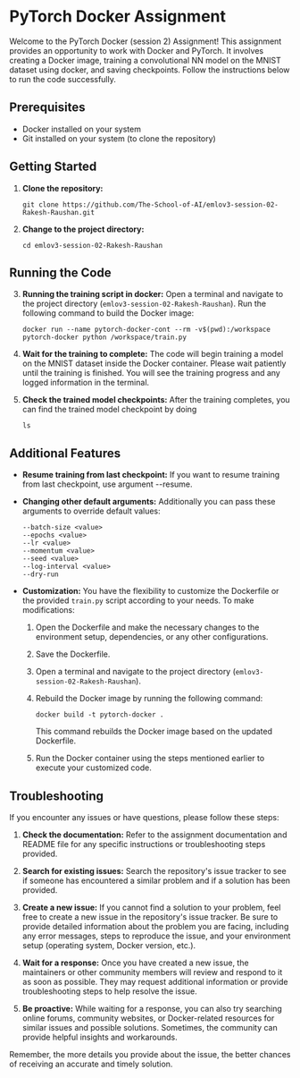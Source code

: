 # PyTorch Docker Assignment

Welcome to the PyTorch Docker (session 2) Assignment! This assignment provides an opportunity to work with Docker and PyTorch. It involves creating a Docker image, training a convolutional NN model on the MNIST dataset using docker, and saving checkpoints. Follow the instructions below to run the code successfully.

## Prerequisites

- Docker installed on your system
- Git installed on your system (to clone the repository)

## Getting Started

1. **Clone the repository:**
   ```shell
   git clone https://github.com/The-School-of-AI/emlov3-session-02-Rakesh-Raushan.git

2. **Change to the project directory:**
   ```shell
   cd emlov3-session-02-Rakesh-Raushan
## Running the Code

3. **Running the training script in docker:** Open a terminal and navigate to the project directory (`emlov3-session-02-Rakesh-Raushan`). Run the following command to build the Docker image:

   ```shell
   docker run --name pytorch-docker-cont --rm -v$(pwd):/workspace pytorch-docker python /workspace/train.py

4. **Wait for the training to complete:** The code will begin training a model on the MNIST dataset inside the Docker container. Please wait patiently until the training is finished. You will see the training progress and any logged information in the terminal.
5. **Check the trained model checkpoints:** After the training completes, you can find the trained model checkpoint by doing 
    ```shell
    ls

## Additional Features

- **Resume training from last checkpoint:** If you want to resume training from last checkpoint, use argument --resume.
- **Changing other default arguments:** Additionally you can pass these arguments to override default values:
    ```shell
    --batch-size <value>
    --epochs <value>
    --lr <value>
    --momentum <value>
    --seed <value>
    --log-interval <value>
    --dry-run
- **Customization:** You have the flexibility to customize the Dockerfile or the provided `train.py` script according to your needs. To make modifications:

  1. Open the Dockerfile and make the necessary changes to the environment setup, dependencies, or any other configurations.
  2. Save the Dockerfile.
  3. Open a terminal and navigate to the project directory (`emlov3-session-02-Rakesh-Raushan`).
  4. Rebuild the Docker image by running the following command:

     ```shell
     docker build -t pytorch-docker .
     ```

     This command rebuilds the Docker image based on the updated Dockerfile.

  5. Run the Docker container using the steps mentioned earlier to execute your customized code.
## Troubleshooting

If you encounter any issues or have questions, please follow these steps:

1. **Check the documentation:** Refer to the assignment documentation and README file for any specific instructions or troubleshooting steps provided.

2. **Search for existing issues:** Search the repository's issue tracker to see if someone has encountered a similar problem and if a solution has been provided.

3. **Create a new issue:** If you cannot find a solution to your problem, feel free to create a new issue in the repository's issue tracker. Be sure to provide detailed information about the problem you are facing, including any error messages, steps to reproduce the issue, and your environment setup (operating system, Docker version, etc.).

4. **Wait for a response:** Once you have created a new issue, the maintainers or other community members will review and respond to it as soon as possible. They may request additional information or provide troubleshooting steps to help resolve the issue.

5. **Be proactive:** While waiting for a response, you can also try searching online forums, community websites, or Docker-related resources for similar issues and possible solutions. Sometimes, the community can provide helpful insights and workarounds.

Remember, the more details you provide about the issue, the better chances of receiving an accurate and timely solution.